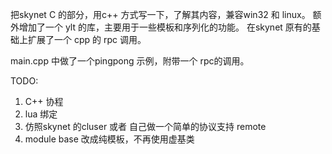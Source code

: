 把skynet C 的部分，用c++ 方式写一下，了解其内容，兼容win32 和 linux。
额外增加了一个 ylt 的库，主要用于一些模板和序列化的功能。
在skynet 原有的基础上扩展了一个 cpp 的 rpc 调用。

main.cpp 中做了一个pingpong 示例，附带一个 rpc的调用。

TODO:
1. C++ 协程
2. lua 绑定
3. 仿照skynet 的cluser 或者 自己做一个简单的协议支持 remote
4. module base 改成纯模板，不再使用虚基类
